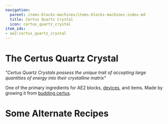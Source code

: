 ```yaml
---
navigation:
  parent: items-blocks-machines/items-blocks-machines-index.md
  title: Certus Quartz Crystal
  icon: certus_quartz_crystal
item_ids:
- ae2:certus_quartz_crystal
---
```

# The Certus Quartz Crystal

<ItemImage id="certus_quartz_crystal" scale="4" />

*"Certus Quartz Crystals possess the unique trait of accepting large quantities of energy into their crystalline matrix"*

One of the primary ingredients for AE2 blocks, [devices](../ae2-mechanics/devices.md), and items. Made by growing it from [budding certus](../ae2-mechanics/farming-certus.md).

# Some Alternate Recipes

<Recipe id="misc/deconstruction_certus_quartz_block" />
<Recipe id="transform/certus_quartz_crystals" />